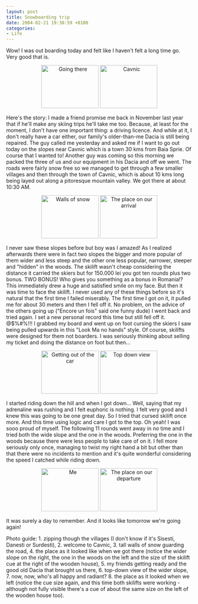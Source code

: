 ```yaml
---
layout: post
title: Snowboarding trip
date: 2004-02-21 19:38:59 +0100
categories:
- Life
---
```

Wow! I was out boarding today and felt like I haven't felt a long time go. Very good that is.

<center><a href="https://content.rusiczki.net/blogpics/snowboard_cavnic-01-going_there.php" onclick="window.open('https://content.rusiczki.net/blogpics/snowboard_cavnic-01-going_there.php','popup','width=640,height=480,scrollbars=no,resizable=no,toolbar=no,directories=no,location=no,menubar=no,status=no,left=0,top=0'); return false"><img src="https://content.rusiczki.net/blogpics/snowboard_cavnic-01-going_there-thumb.JPG" width="155" height="116" border="0" class="image" alt="Going there" /></a> <a href="https://content.rusiczki.net/blogpics/snowboard_cavnic-02-cavnic.php" onclick="window.open('https://content.rusiczki.net/blogpics/snowboard_cavnic-02-cavnic.php','popup','width=640,height=480,scrollbars=no,resizable=no,toolbar=no,directories=no,location=no,menubar=no,status=no,left=0,top=0'); return false"><img src="https://content.rusiczki.net/blogpics/snowboard_cavnic-02-cavnic-thumb.JPG" width="155" height="116" border="0" class="image" alt="Cavnic" /></a></center>

Here's the story: I made a friend promise me back in November last year that if he'll make any skiing trips he'll take me too. Because, at least for the moment, I don't have one important thing: a driving licence. And while at it, I don't really have a car either, our family's older-than-me Dacia is still being repaired. The guy called me yesterday and asked me if I want to go out today on the slopes near Cavnic which is a town 30 kms from Baia Sprie. Of course that I wanted to! Another guy was coming so this morning we packed the three of us and our equipment in his Dacia and off we went. The roads were fairly snow free so we managed to get through a few smaller villages and then through the town of Cavnic, which is about 10 kms long being layed out along a pitoresque mountain valley. We got there at about 10:30 AM.

<center><a href="https://content.rusiczki.net/blogpics/snowboard_cavnic-03-walls_of_snow.php" onclick="window.open('https://content.rusiczki.net/blogpics/snowboard_cavnic-03-walls_of_snow.php','popup','width=640,height=480,scrollbars=no,resizable=no,toolbar=no,directories=no,location=no,menubar=no,status=no,left=0,top=0'); return false"><img src="https://content.rusiczki.net/blogpics/snowboard_cavnic-03-walls_of_snow-thumb.JPG" width="155" height="116" border="0" class="image" alt="Walls of snow" /></a> <a href="https://content.rusiczki.net/blogpics/snowboard_cavnic-04-the_place_on_our_arrival.php" onclick="window.open('https://content.rusiczki.net/blogpics/snowboard_cavnic-04-the_place_on_our_arrival.php','popup','width=640,height=480,scrollbars=no,resizable=no,toolbar=no,directories=no,location=no,menubar=no,status=no,left=0,top=0'); return false"><img src="https://content.rusiczki.net/blogpics/snowboard_cavnic-04-the_place_on_our_arrival-thumb.JPG" width="155" height="116" border="0" class="image" alt="The place on our arrival" /></a></center>

I never saw these slopes before but boy was I amazed! As I realized afterwards there were in fact two slopes the bigger and more popular of them wider and less steep and the other one less popular, narrower, steeper and "hidden" in the woods. The skilift wasn't cheap considering the distance it carried the skiers but for 150.000 lei you got ten rounds plus two bonus. TWO BONUS! Who gives you something as a bonus in Romania!? This immediately drew a huge and satisfied smile on my face. But then it was time to face the skilift. I never used any of these things before so it's natural that the first time I failed miserably. The first time I got on it, it pulled me for about 30 meters and then I fell off it. No problem, on the advice of the others going up ("Encore un fois" said one funny dude) I went back and tried again. I set a new personal record this time but still fell off it. @$%#%!!! I grabbed my board and went up on foot cursing the skiers I saw being pulled upwards in this "Look Ma no hands" style. Of course, skilifts were designed for them not boarders. I was seriously thinking about selling my ticket and doing the distance on foot but then...

<center><a href="https://content.rusiczki.net/blogpics/snowboard_cavnic-05-getting_out_of_the_car.php" onclick="window.open('https://content.rusiczki.net/blogpics/snowboard_cavnic-05-getting_out_of_the_car.php','popup','width=640,height=480,scrollbars=no,resizable=no,toolbar=no,directories=no,location=no,menubar=no,status=no,left=0,top=0'); return false"><img src="https://content.rusiczki.net/blogpics/snowboard_cavnic-05-getting_out_of_the_car-thumb.JPG" width="155" height="116" border="0" class="image" alt="Getting out of the car" /></a> <a href="https://content.rusiczki.net/blogpics/snowboard_cavnic-06-top_down_view.php" onclick="window.open('https://content.rusiczki.net/blogpics/snowboard_cavnic-06-top_down_view.php','popup','width=640,height=480,scrollbars=no,resizable=no,toolbar=no,directories=no,location=no,menubar=no,status=no,left=0,top=0'); return false"><img src="https://content.rusiczki.net/blogpics/snowboard_cavnic-06-top_down_view-thumb.JPG" width="155" height="116" border="0" class="image" alt="Top down view" /></a></center>

I started riding down the hill and when I got down... Well, saying that my adrenaline was rushing and I felt euphoric is nothing. I felt very good and I knew this was going to be one great day. So I tried that cursed skilift once more. And this time using logic and care I got to the top. Oh yeah! I was sooo proud of myself. The following 11 rounds went away in no time and I tried both the wide slope and the one in the woods. Preferring the one in the woods because there were less people to take care of on it. I fell more seriously only once, managing to twist my right hand a bit but other than that there were no incidents to mention and it's quite wonderful considering the speed I catched while riding down.

<center><a href="https://content.rusiczki.net/blogpics/snowboard_cavnic-07-me.php" onclick="window.open('https://content.rusiczki.net/blogpics/snowboard_cavnic-07-me.php','popup','width=641,height=480,scrollbars=no,resizable=no,toolbar=no,directories=no,location=no,menubar=no,status=no,left=0,top=0'); return false"><img src="https://content.rusiczki.net/blogpics/snowboard_cavnic-07-me-thumb.JPG" width="155" height="116" border="0" class="image" alt="Me" /></a> <a href="https://content.rusiczki.net/blogpics/snowboard_cavnic-08-the_place_on_our_departure.php" onclick="window.open('https://content.rusiczki.net/blogpics/snowboard_cavnic-08-the_place_on_our_departure.php','popup','width=640,height=480,scrollbars=no,resizable=no,toolbar=no,directories=no,location=no,menubar=no,status=no,left=0,top=0'); return false"><img src="https://content.rusiczki.net/blogpics/snowboard_cavnic-08-the_place_on_our_departure-thumb.JPG" width="155" height="116" border="0" class="image" alt="The place on our departure" /></a></center>

It was surely a day to remember. And it looks like tomorrow we're going again!

Photo guide: 1. zipping though the villages (I don't know if it's Sisesti, Danesti or Surdesti), 2. welcome to Cavnic, 3. tall walls of snow guarding the road, 4. the place as it looked like when we got there (notice the wider slope on the right, the one in the woods on the left and the size of the skilift cue at the right of the wooden house), 5. my friends getting ready and the good old Dacia that brought us there, 6. top-down view of the wider slope, 7. now, now, who's all happy and radiant? 8. the place as it looked when we left (notice the cue size again, and this time both skilifts were working - although not fully visible there's a cue of about the same size on the left of the wooden house too).
